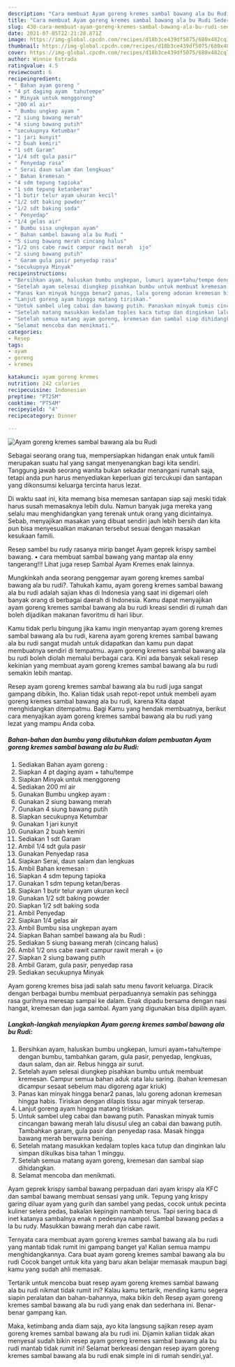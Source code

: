 ```yaml
---
description: "Cara membuat Ayam goreng kremes sambal bawang ala bu Rudi Sederhana Untuk Jualan"
title: "Cara membuat Ayam goreng kremes sambal bawang ala bu Rudi Sederhana Untuk Jualan"
slug: 430-cara-membuat-ayam-goreng-kremes-sambal-bawang-ala-bu-rudi-sederhana-untuk-jualan
date: 2021-07-05T22:21:28.871Z
image: https://img-global.cpcdn.com/recipes/d18b3ce439df5075/680x482cq70/ayam-goreng-kremes-sambal-bawang-ala-bu-rudi-foto-resep-utama.jpg
thumbnail: https://img-global.cpcdn.com/recipes/d18b3ce439df5075/680x482cq70/ayam-goreng-kremes-sambal-bawang-ala-bu-rudi-foto-resep-utama.jpg
cover: https://img-global.cpcdn.com/recipes/d18b3ce439df5075/680x482cq70/ayam-goreng-kremes-sambal-bawang-ala-bu-rudi-foto-resep-utama.jpg
author: Winnie Estrada
ratingvalue: 4.5
reviewcount: 6
recipeingredient:
- " Bahan ayam goreng "
- "4 pt daging ayam  tahutempe"
- " Minyak untuk menggoreng"
- "200 ml air"
- " Bumbu ungkep ayam "
- "2 siung bawang merah"
- "4 siung bawang putih"
- "secukupnya Ketumbar"
- "1 jari kunyit"
- "2 buah kemiri"
- "1 sdt Garam"
- "1/4 sdt gula pasir"
- " Penyedap rasa"
- " Serai daun salam dan lengkuas"
- " Bahan kremesan "
- "4 sdm tepung tapioka"
- "1 sdm tepung ketanberas"
- "1 butir telur ayam ukuran kecil"
- "1/2 sdt baking powder"
- "1/2 sdt baking soda"
- " Penyedap"
- "1/4 gelas air"
- " Bumbu sisa ungkepan ayam"
- " Bahan sambel bawang ala bu Rudi "
- "5 siung bawang merah cincang halus"
- "1/2 ons cabe rawit campur rawit merah  ijo"
- "2 siung bawang putih"
- " Garam gula pasir penyedap rasa"
- "secukupnya Minyak"
recipeinstructions:
- "Bersihkan ayam, haluskan bumbu ungkepan, lumuri ayam+tahu/tempe dengan bumbu, tambahkan garam, gula pasir, penyedap, lengkuas, daun salam, dan air. Rebus hingga air surut."
- "Setelah ayam selesai diungkep pisahkan bumbu untuk membuat kremesan. Campur semua bahan aduk rata lalu saring. (bahan kremesan dicampur sesaat sebelum mau digoreng agar kriuk)"
- "Panas kan minyak hingga benar2 panas, lalu goreng adonan kremesan hingga habis. Tiriskan dengan dilapis tissu agar minyak terserap."
- "Lanjut goreng ayam hingga matang tiriskan."
- "Untuk sambel uleg cabai dan bawang putih. Panaskan minyak tumis cincangan bawang merah lalu disusul uleg an cabai dan bawang putih. Tambahkan garam, gula pasir dan penyedap rasa. Masak hingga bawang merah berwarna bening."
- "Setelah matang masukkan kedalam toples kaca tutup dan dinginkan lalu simpan dikulkas bisa tahan 1 minggu."
- "Setelah semua matang ayam goreng, kremesan dan sambal siap dihidangkan."
- "Selamat mencoba dan menikmati."
categories:
- Resep
tags:
- ayam
- goreng
- kremes

katakunci: ayam goreng kremes 
nutrition: 242 calories
recipecuisine: Indonesian
preptime: "PT25M"
cooktime: "PT54M"
recipeyield: "4"
recipecategory: Dinner

---
```



![Ayam goreng kremes sambal bawang ala bu Rudi](https://img-global.cpcdn.com/recipes/d18b3ce439df5075/680x482cq70/ayam-goreng-kremes-sambal-bawang-ala-bu-rudi-foto-resep-utama.jpg)

Sebagai seorang orang tua, mempersiapkan hidangan enak untuk famili merupakan suatu hal yang sangat menyenangkan bagi kita sendiri. Tanggung jawab seorang  wanita bukan sekadar menangani rumah saja, tetapi anda pun harus menyediakan keperluan gizi tercukupi dan santapan yang dikonsumsi keluarga tercinta harus lezat.

Di waktu  saat ini, kita memang bisa memesan santapan siap saji meski tidak harus susah memasaknya lebih dulu. Namun banyak juga mereka yang selalu mau menghidangkan yang terenak untuk orang yang dicintainya. Sebab, menyajikan masakan yang dibuat sendiri jauh lebih bersih dan kita pun bisa menyesuaikan makanan tersebut sesuai dengan masakan kesukaan famili. 

Resep sambel bu rudy rasanya mirip banget Ayam geprek krispy sambel bawang. • cara membuat sambal bawang yang mantap ala enny tangerang!!! Lihat juga resep Sambal Ayam Kremes enak lainnya.

Mungkinkah anda seorang penggemar ayam goreng kremes sambal bawang ala bu rudi?. Tahukah kamu, ayam goreng kremes sambal bawang ala bu rudi adalah sajian khas di Indonesia yang saat ini digemari oleh banyak orang di berbagai daerah di Indonesia. Kamu dapat menyajikan ayam goreng kremes sambal bawang ala bu rudi kreasi sendiri di rumah dan boleh dijadikan makanan favoritmu di hari libur.

Kamu tidak perlu bingung jika kamu ingin menyantap ayam goreng kremes sambal bawang ala bu rudi, karena ayam goreng kremes sambal bawang ala bu rudi sangat mudah untuk didapatkan dan kamu pun dapat membuatnya sendiri di tempatmu. ayam goreng kremes sambal bawang ala bu rudi boleh diolah memalui berbagai cara. Kini ada banyak sekali resep kekinian yang membuat ayam goreng kremes sambal bawang ala bu rudi semakin lebih mantap.

Resep ayam goreng kremes sambal bawang ala bu rudi juga sangat gampang dibikin, lho. Kalian tidak usah repot-repot untuk membeli ayam goreng kremes sambal bawang ala bu rudi, karena Kita dapat menghidangkan ditempatmu. Bagi Kamu yang hendak membuatnya, berikut cara menyajikan ayam goreng kremes sambal bawang ala bu rudi yang lezat yang mampu Anda coba.

<!--inarticleads1-->

##### Bahan-bahan dan bumbu yang dibutuhkan dalam pembuatan Ayam goreng kremes sambal bawang ala bu Rudi:

1. Sediakan  Bahan ayam goreng :
1. Siapkan 4 pt daging ayam + tahu/tempe
1. Siapkan  Minyak untuk menggoreng
1. Sediakan 200 ml air
1. Gunakan  Bumbu ungkep ayam :
1. Gunakan 2 siung bawang merah
1. Gunakan 4 siung bawang putih
1. Siapkan secukupnya Ketumbar
1. Gunakan 1 jari kunyit
1. Gunakan 2 buah kemiri
1. Sediakan 1 sdt Garam
1. Ambil 1/4 sdt gula pasir
1. Gunakan  Penyedap rasa
1. Siapkan  Serai, daun salam dan lengkuas
1. Ambil  Bahan kremesan :
1. Siapkan 4 sdm tepung tapioka
1. Gunakan 1 sdm tepung ketan/beras
1. Siapkan 1 butir telur ayam ukuran kecil
1. Gunakan 1/2 sdt baking powder
1. Siapkan 1/2 sdt baking soda
1. Ambil  Penyedap
1. Siapkan 1/4 gelas air
1. Ambil  Bumbu sisa ungkepan ayam
1. Siapkan  Bahan sambel bawang ala bu Rudi :
1. Sediakan 5 siung bawang merah (cincang halus)
1. Ambil 1/2 ons cabe rawit campur rawit merah + ijo
1. Siapkan 2 siung bawang putih
1. Ambil  Garam, gula pasir, penyedap rasa
1. Sediakan secukupnya Minyak


Ayam goreng kremes bisa jadi salah satu menu favorit keluarga. Diracik dengan berbagai bumbu membuat perpaduannya semakin pas sehingga rasa gurihnya meresap sampai ke dalam. Enak dipadu bersama dengan nasi hangat, kremesan dan juga sambal. Ayam yang digunakan bisa dipilih ayam. 

<!--inarticleads2-->

##### Langkah-langkah menyiapkan Ayam goreng kremes sambal bawang ala bu Rudi:

1. Bersihkan ayam, haluskan bumbu ungkepan, lumuri ayam+tahu/tempe dengan bumbu, tambahkan garam, gula pasir, penyedap, lengkuas, daun salam, dan air. Rebus hingga air surut.
1. Setelah ayam selesai diungkep pisahkan bumbu untuk membuat kremesan. Campur semua bahan aduk rata lalu saring. (bahan kremesan dicampur sesaat sebelum mau digoreng agar kriuk)
1. Panas kan minyak hingga benar2 panas, lalu goreng adonan kremesan hingga habis. Tiriskan dengan dilapis tissu agar minyak terserap.
1. Lanjut goreng ayam hingga matang tiriskan.
1. Untuk sambel uleg cabai dan bawang putih. Panaskan minyak tumis cincangan bawang merah lalu disusul uleg an cabai dan bawang putih. Tambahkan garam, gula pasir dan penyedap rasa. Masak hingga bawang merah berwarna bening.
1. Setelah matang masukkan kedalam toples kaca tutup dan dinginkan lalu simpan dikulkas bisa tahan 1 minggu.
1. Setelah semua matang ayam goreng, kremesan dan sambal siap dihidangkan.
1. Selamat mencoba dan menikmati.


Ayam geprek krispy sambal bawang perpaduan dari ayam krispy ala KFC dan sambal bawang membuat sensasi yang unik. Tepung yang krispy garing diluar ayam yang gurih dan sambel yang pedas, cocok untuk pecinta kuliner selera pedas, bakalan kepingin nambah terus. Tapi sering baca di inet katanya sambalnya enak n pedesnya nampol. Sambal bawang pedas a la bu rudy. Masukkan bawang merah dan cabe rawit. 

Ternyata cara membuat ayam goreng kremes sambal bawang ala bu rudi yang mantab tidak rumit ini gampang banget ya! Kalian semua mampu menghidangkannya. Cara buat ayam goreng kremes sambal bawang ala bu rudi Cocok banget untuk kita yang baru akan belajar memasak maupun bagi kamu yang sudah ahli memasak.

Tertarik untuk mencoba buat resep ayam goreng kremes sambal bawang ala bu rudi nikmat tidak rumit ini? Kalau kamu tertarik, mending kamu segera siapin peralatan dan bahan-bahannya, maka bikin deh Resep ayam goreng kremes sambal bawang ala bu rudi yang enak dan sederhana ini. Benar-benar gampang kan. 

Maka, ketimbang anda diam saja, ayo kita langsung sajikan resep ayam goreng kremes sambal bawang ala bu rudi ini. Dijamin kalian tiidak akan menyesal sudah bikin resep ayam goreng kremes sambal bawang ala bu rudi mantab tidak rumit ini! Selamat berkreasi dengan resep ayam goreng kremes sambal bawang ala bu rudi enak simple ini di rumah sendiri,ya!.


